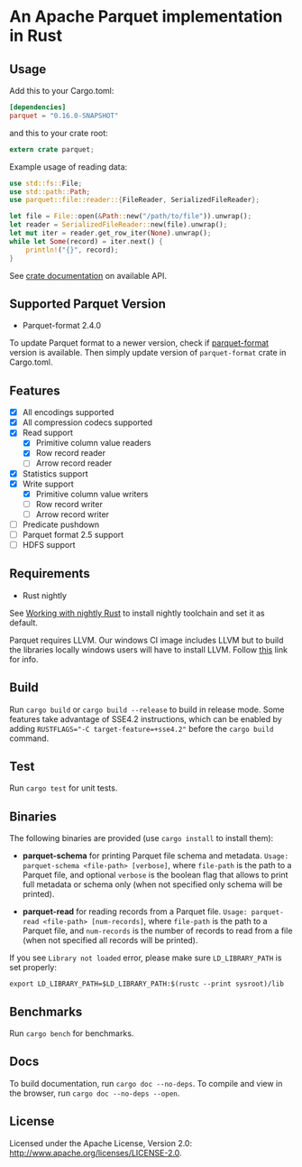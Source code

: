<!---
  Licensed to the Apache Software Foundation (ASF) under one
  or more contributor license agreements.  See the NOTICE file
  distributed with this work for additional information
  regarding copyright ownership.  The ASF licenses this file
  to you under the Apache License, Version 2.0 (the
  "License"); you may not use this file except in compliance
  with the License.  You may obtain a copy of the License at

    http://www.apache.org/licenses/LICENSE-2.0

  Unless required by applicable law or agreed to in writing,
  software distributed under the License is distributed on an
  "AS IS" BASIS, WITHOUT WARRANTIES OR CONDITIONS OF ANY
  KIND, either express or implied.  See the License for the
  specific language governing permissions and limitations
  under the License.
-->

# An Apache Parquet implementation in Rust

## Usage
Add this to your Cargo.toml:
```toml
[dependencies]
parquet = "0.16.0-SNAPSHOT"
```

and this to your crate root:
```rust
extern crate parquet;
```

Example usage of reading data:
```rust
use std::fs::File;
use std::path::Path;
use parquet::file::reader::{FileReader, SerializedFileReader};

let file = File::open(&Path::new("/path/to/file")).unwrap();
let reader = SerializedFileReader::new(file).unwrap();
let mut iter = reader.get_row_iter(None).unwrap();
while let Some(record) = iter.next() {
    println!("{}", record);
}
```
See [crate documentation](https://docs.rs/crate/parquet/0.16.0-SNAPSHOT) on available API.

## Supported Parquet Version
- Parquet-format 2.4.0

To update Parquet format to a newer version, check if [parquet-format](https://github.com/sunchao/parquet-format-rs)
version is available. Then simply update version of `parquet-format` crate in Cargo.toml.

## Features
- [X] All encodings supported
- [X] All compression codecs supported
- [X] Read support
  - [X] Primitive column value readers
  - [X] Row record reader
  - [ ] Arrow record reader
- [X] Statistics support
- [X] Write support
  - [X] Primitive column value writers
  - [ ] Row record writer
  - [ ] Arrow record writer
- [ ] Predicate pushdown
- [ ] Parquet format 2.5 support
- [ ] HDFS support

## Requirements
- Rust nightly

See [Working with nightly Rust](https://github.com/rust-lang-nursery/rustup.rs/blob/master/README.md#working-with-nightly-rust)
to install nightly toolchain and set it as default.

Parquet requires LLVM.  Our windows CI image includes LLVM but to build the libraries locally windows
users will have to install LLVM. Follow [this](https://github.com/appveyor/ci/issues/2651) link for info.

## Build
Run `cargo build` or `cargo build --release` to build in release mode.
Some features take advantage of SSE4.2 instructions, which can be
enabled by adding `RUSTFLAGS="-C target-feature=+sse4.2"` before the
`cargo build` command.

## Test
Run `cargo test` for unit tests.

## Binaries
The following binaries are provided (use `cargo install` to install them):
- **parquet-schema** for printing Parquet file schema and metadata.
`Usage: parquet-schema <file-path> [verbose]`, where `file-path` is the path to a Parquet file,
and optional `verbose` is the boolean flag that allows to print full metadata or schema only
(when not specified only schema will be printed).

- **parquet-read** for reading records from a Parquet file.
`Usage: parquet-read <file-path> [num-records]`, where `file-path` is the path to a Parquet file,
and `num-records` is the number of records to read from a file (when not specified all records will
be printed).

If you see `Library not loaded` error, please make sure `LD_LIBRARY_PATH` is set properly:
```
export LD_LIBRARY_PATH=$LD_LIBRARY_PATH:$(rustc --print sysroot)/lib
```

## Benchmarks
Run `cargo bench` for benchmarks.

## Docs
To build documentation, run `cargo doc --no-deps`.
To compile and view in the browser, run `cargo doc --no-deps --open`.

## License
Licensed under the Apache License, Version 2.0: http://www.apache.org/licenses/LICENSE-2.0.
